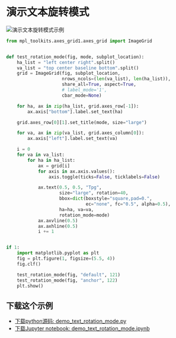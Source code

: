 # 演示文本旋转模式

![演示文本旋转模式示例](https://matplotlib.org/_images/sphx_glr_demo_text_rotation_mode_001.png)

```python
from mpl_toolkits.axes_grid1.axes_grid import ImageGrid


def test_rotation_mode(fig, mode, subplot_location):
    ha_list = "left center right".split()
    va_list = "top center baseline bottom".split()
    grid = ImageGrid(fig, subplot_location,
                     nrows_ncols=(len(va_list), len(ha_list)),
                     share_all=True, aspect=True,
                     # label_mode='1',
                     cbar_mode=None)

    for ha, ax in zip(ha_list, grid.axes_row[-1]):
        ax.axis["bottom"].label.set_text(ha)

    grid.axes_row[0][1].set_title(mode, size="large")

    for va, ax in zip(va_list, grid.axes_column[0]):
        ax.axis["left"].label.set_text(va)

    i = 0
    for va in va_list:
        for ha in ha_list:
            ax = grid[i]
            for axis in ax.axis.values():
                axis.toggle(ticks=False, ticklabels=False)

            ax.text(0.5, 0.5, "Tpg",
                    size="large", rotation=40,
                    bbox=dict(boxstyle="square,pad=0.",
                              ec="none", fc="0.5", alpha=0.5),
                    ha=ha, va=va,
                    rotation_mode=mode)
            ax.axvline(0.5)
            ax.axhline(0.5)
            i += 1


if 1:
    import matplotlib.pyplot as plt
    fig = plt.figure(1, figsize=(5.5, 4))
    fig.clf()

    test_rotation_mode(fig, "default", 121)
    test_rotation_mode(fig, "anchor", 122)
    plt.show()
```

## 下载这个示例
            
- [下载python源码: demo_text_rotation_mode.py](https://matplotlib.org/_downloads/demo_text_rotation_mode.py)
- [下载Jupyter notebook: demo_text_rotation_mode.ipynb](https://matplotlib.org/_downloads/demo_text_rotation_mode.ipynb)